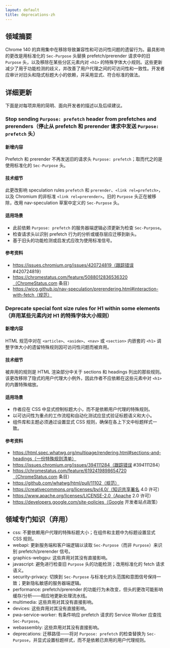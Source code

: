 ```yaml
---
layout: default
title: deprecations-zh
---
```


## 领域摘要

Chrome 140 的弃用集中在移除导致兼容性和可访问性问题的遗留行为。最具影响的更改是用标准化的 `Sec-Purpose` 头替换 prefetch/prerender 请求中的旧 `Purpose` 头，以及移除在某些分区元素内对 `<h1>` 的特殊字体大小规则。这些更新减少了用于功能检测的歧义，并改善了用户代理之间的可访问性和一致性。开发者应审计对旧头和隐式标题大小的依赖，并采用显式、符合标准的做法。

## 详细更新

下面是对每项弃用的简明、面向开发者的描述以及后续建议。

### Stop sending `Purpose: prefetch` header from prefetches and prerenders（停止从 prefetch 和 prerender 请求中发送 `Purpose: prefetch` 头）

#### 新增内容
Prefetch 和 prerender 不再发送旧的请求头 `Purpose: prefetch`；取而代之的是使用标准化的 `Sec-Purpose` 头。

#### 技术细节
此更改影响 speculation rules `prefetch` 和 `prerender`、`<link rel=prefetch>`，以及 Chromium 的非标准 `<link rel=prerender>`。旧的 `Purpose` 头正在被移除，改用 nav-speculation 草案中定义的 `Sec-Purpose` 头。

#### 适用场景
- 此前依赖 `Purpose: prefetch` 的服务器端逻辑必须更新为检查 `Sec-Purpose`。
- 检查请求头以识别 prefetch 行为的分析或缓存层应迁移到新头。
- 基于旧头的功能检测或启发式应改为使用标准信号。

#### 参考资料
- https://issues.chromium.org/issues/420724819（跟踪错误 #420724819）
- https://chromestatus.com/feature/5088012836536320（ChromeStatus.com 条目）
- https://wicg.github.io/nav-speculation/prerendering.html#interaction-with-fetch（规范）

### Deprecate special font size rules for H1 within some elements（弃用某些元素内对 H1 的特殊字体大小规则）

#### 新增内容
HTML 规范中对在 `<article>`、`<aside>`、`<nav>` 或 `<section>` 内嵌套的 `<h1>` 调整字体大小的遗留特殊规则因可访问性问题而被弃用。

#### 技术细节
被弃用的规则是 HTML 渲染部分中关于 sections 和 headings 列出的那些规则。该更改移除了隐式的用户代理大小例外，因此作者不应依赖在这些元素中对 `<h1>` 的内置特殊缩放。

#### 适用场景
- 作者应在 CSS 中显式控制标题大小，而不是依赖用户代理的特殊规则。
- 以可访问性为重点的工作流程和自动化测试应显式验证标题语义和大小。
- 组件库和主题必须通过设置显式 CSS 规则，确保在各上下文中标题样式一致。

#### 参考资料
- https://html.spec.whatwg.org/multipage/rendering.html#sections-and-headings（一份特殊规则清单）
- https://issues.chromium.org/issues/394111284（跟踪错误 #394111284）
- https://chromestatus.com/feature/6192419898654720（ChromeStatus.com 条目）
- https://github.com/whatwg/html/pull/11102（规范）
- https://creativecommons.org/licenses/by/4.0/（知识共享署名 4.0 许可）
- https://www.apache.org/licenses/LICENSE-2.0（Apache 2.0 许可）
- https://developers.google.com/site-policies（Google 开发者站点政策）

## 领域专门知识（弃用）

- css: 不要依赖用户代理的特殊标题大小；在组件和主题中为标题设置显式 CSS 规则。
- webapi: 更新服务端和客户端逻辑以读取 `Sec-Purpose`（而非 `Purpose`）来识别 prefetch/prerender 信号。
- graphics-webgpu: 这些弃用对其没有直接影响。
- javascript: 避免进行检查旧 `Purpose` 头的功能检测；改用标准化的 fetch 请求语义。
- security-privacy: 切换到 `Sec-Purpose` 与标准化的头范围和意图信号保持一致；更新隐私敏感的服务器端逻辑。
- performance: prefetch/prerender 的功能行为未改变，但头的更改可能影响缓存/分析——相应地更新处理流水线。
- multimedia: 这些弃用对其没有直接影响。
- devices: 这些弃用对其没有直接影响。
- pwa-service-worker: 有条件响应 prefetch 请求的 Service Worker 应查找 `Sec-Purpose`。
- webassembly: 这些弃用对其没有直接影响。
- deprecations: 迁移路径——将对 `Purpose: prefetch` 的检查替换为 `Sec-Purpose`，并显式设置标题样式，而不是依赖已弃用的用户代理规则。
